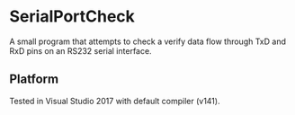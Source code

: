 # SerialPortCheck

A small program that attempts to check a verify data flow through TxD and RxD pins on an RS232 serial interface.

## Platform
Tested in Visual Studio 2017 with default compiler (v141).